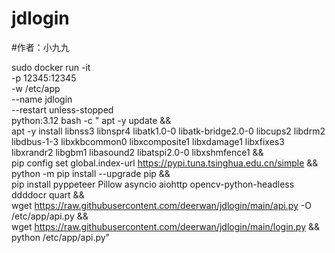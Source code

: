 # jdlogin
#作者：小九九

sudo docker run -it \
  -p 12345:12345 \
  -w /etc/app \
  --name jdlogin \
  --restart unless-stopped \
  python:3.12 bash -c "
    apt -y update && \
    apt -y install libnss3 libnspr4 libatk1.0-0 libatk-bridge2.0-0 libcups2 libdrm2 libdbus-1-3 libxkbcommon0 libxcomposite1 libxdamage1 libxfixes3 libxrandr2 libgbm1 libasound2 libatspi2.0-0 libxshmfence1 && \
    pip config set global.index-url https://pypi.tuna.tsinghua.edu.cn/simple && \
    python -m pip install --upgrade pip && \
    pip install pyppeteer Pillow asyncio aiohttp opencv-python-headless ddddocr quart && \
    wget https://raw.githubusercontent.com/deerwan/jdlogin/main/api.py -O /etc/app/api.py && \
    wget https://raw.githubusercontent.com/deerwan/jdlogin/main/login.py && \
    python /etc/app/api.py"
